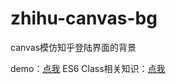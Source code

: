 # zhihu-canvas-bg
canvas模仿知乎登陆界面的背景

demo：[点我](http://daryldong.com/demos/zhihucanvasbg/)
ES6 Class相关知识：[点我](http://es6.ruanyifeng.com/#docs/class)
